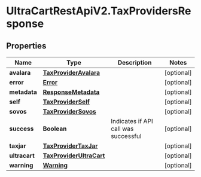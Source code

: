 # UltraCartRestApiV2.TaxProvidersResponse

## Properties
Name | Type | Description | Notes
------------ | ------------- | ------------- | -------------
**avalara** | [**TaxProviderAvalara**](TaxProviderAvalara.md) |  | [optional] 
**error** | [**Error**](Error.md) |  | [optional] 
**metadata** | [**ResponseMetadata**](ResponseMetadata.md) |  | [optional] 
**self** | [**TaxProviderSelf**](TaxProviderSelf.md) |  | [optional] 
**sovos** | [**TaxProviderSovos**](TaxProviderSovos.md) |  | [optional] 
**success** | **Boolean** | Indicates if API call was successful | [optional] 
**taxjar** | [**TaxProviderTaxJar**](TaxProviderTaxJar.md) |  | [optional] 
**ultracart** | [**TaxProviderUltraCart**](TaxProviderUltraCart.md) |  | [optional] 
**warning** | [**Warning**](Warning.md) |  | [optional] 


